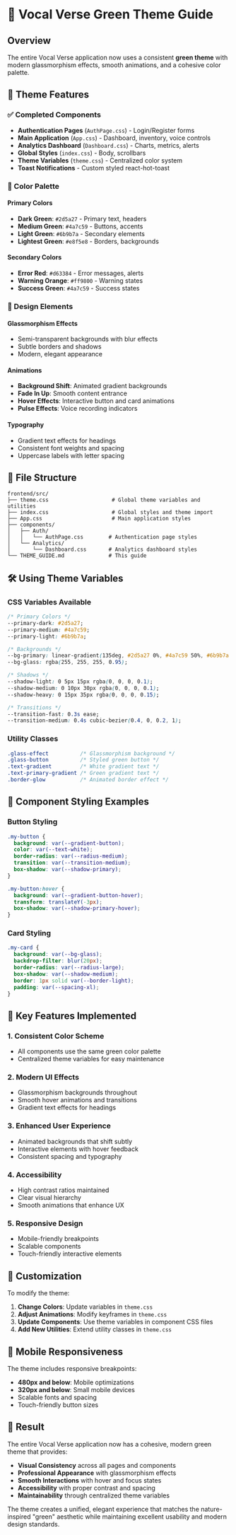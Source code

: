 # 🎨 Vocal Verse Green Theme Guide

## Overview
The entire Vocal Verse application now uses a consistent **green theme** with modern glassmorphism effects, smooth animations, and a cohesive color palette.

## 🎯 Theme Features

### ✅ Completed Components
- **Authentication Pages** (`AuthPage.css`) - Login/Register forms
- **Main Application** (`App.css`) - Dashboard, inventory, voice controls
- **Analytics Dashboard** (`Dashboard.css`) - Charts, metrics, alerts
- **Global Styles** (`index.css`) - Body, scrollbars
- **Theme Variables** (`theme.css`) - Centralized color system
- **Toast Notifications** - Custom styled react-hot-toast

### 🎨 Color Palette

#### Primary Colors
- **Dark Green**: `#2d5a27` - Primary text, headers
- **Medium Green**: `#4a7c59` - Buttons, accents
- **Light Green**: `#6b9b7a` - Secondary elements
- **Lightest Green**: `#e8f5e8` - Borders, backgrounds

#### Secondary Colors
- **Error Red**: `#d63384` - Error messages, alerts
- **Warning Orange**: `#ff9800` - Warning states
- **Success Green**: `#4a7c59` - Success states

### 🌟 Design Elements

#### Glassmorphism Effects
- Semi-transparent backgrounds with blur effects
- Subtle borders and shadows
- Modern, elegant appearance

#### Animations
- **Background Shift**: Animated gradient backgrounds
- **Fade In Up**: Smooth content entrance
- **Hover Effects**: Interactive button and card animations
- **Pulse Effects**: Voice recording indicators

#### Typography
- Gradient text effects for headings
- Consistent font weights and spacing
- Uppercase labels with letter spacing

## 📁 File Structure

```
frontend/src/
├── theme.css                    # Global theme variables and utilities
├── index.css                    # Global styles and theme import
├── App.css                      # Main application styles
├── components/
│   ├── Auth/
│   │   └── AuthPage.css        # Authentication page styles
│   └── Analytics/
│       └── Dashboard.css       # Analytics dashboard styles
└── THEME_GUIDE.md              # This guide
```

## 🛠️ Using Theme Variables

### CSS Variables Available
```css
/* Primary Colors */
--primary-dark: #2d5a27;
--primary-medium: #4a7c59;
--primary-light: #6b9b7a;

/* Backgrounds */
--bg-primary: linear-gradient(135deg, #2d5a27 0%, #4a7c59 50%, #6b9b7a 100%);
--bg-glass: rgba(255, 255, 255, 0.95);

/* Shadows */
--shadow-light: 0 5px 15px rgba(0, 0, 0, 0.1);
--shadow-medium: 0 10px 30px rgba(0, 0, 0, 0.1);
--shadow-heavy: 0 15px 35px rgba(0, 0, 0, 0.15);

/* Transitions */
--transition-fast: 0.3s ease;
--transition-medium: 0.4s cubic-bezier(0.4, 0, 0.2, 1);
```

### Utility Classes
```css
.glass-effect          /* Glassmorphism background */
.glass-button          /* Styled green button */
.text-gradient         /* White gradient text */
.text-primary-gradient /* Green gradient text */
.border-glow           /* Animated border effect */
```

## 🎯 Component Styling Examples

### Button Styling
```css
.my-button {
  background: var(--gradient-button);
  color: var(--text-white);
  border-radius: var(--radius-medium);
  transition: var(--transition-medium);
  box-shadow: var(--shadow-primary);
}

.my-button:hover {
  background: var(--gradient-button-hover);
  transform: translateY(-3px);
  box-shadow: var(--shadow-primary-hover);
}
```

### Card Styling
```css
.my-card {
  background: var(--bg-glass);
  backdrop-filter: blur(20px);
  border-radius: var(--radius-large);
  box-shadow: var(--shadow-medium);
  border: 1px solid var(--border-light);
  padding: var(--spacing-xl);
}
```

## 🚀 Key Features Implemented

### 1. **Consistent Color Scheme**
- All components use the same green color palette
- Centralized theme variables for easy maintenance

### 2. **Modern UI Effects**
- Glassmorphism backgrounds throughout
- Smooth hover animations and transitions
- Gradient text effects for headings

### 3. **Enhanced User Experience**
- Animated backgrounds that shift subtly
- Interactive elements with hover feedback
- Consistent spacing and typography

### 4. **Accessibility**
- High contrast ratios maintained
- Clear visual hierarchy
- Smooth animations that enhance UX

### 5. **Responsive Design**
- Mobile-friendly breakpoints
- Scalable components
- Touch-friendly interactive elements

## 🔧 Customization

To modify the theme:

1. **Change Colors**: Update variables in `theme.css`
2. **Adjust Animations**: Modify keyframes in `theme.css`
3. **Update Components**: Use theme variables in component CSS files
4. **Add New Utilities**: Extend utility classes in `theme.css`

## 📱 Mobile Responsiveness

The theme includes responsive breakpoints:
- **480px and below**: Mobile optimizations
- **320px and below**: Small mobile devices
- Scalable fonts and spacing
- Touch-friendly button sizes

## 🎉 Result

The entire Vocal Verse application now has a cohesive, modern green theme that provides:
- **Visual Consistency** across all pages and components
- **Professional Appearance** with glassmorphism effects
- **Smooth Interactions** with hover and focus states
- **Accessibility** with proper contrast and spacing
- **Maintainability** through centralized theme variables

The theme creates a unified, elegant experience that matches the nature-inspired "green" aesthetic while maintaining excellent usability and modern design standards.